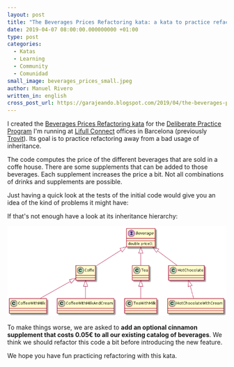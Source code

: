 ```yaml
---
layout: post
title: "The Beverages Prices Refactoring kata: a kata to practice refactoring away from an awful application of inheritance."
date: 2019-04-07 08:00:00.000000000 +01:00
type: post
categories:
  - Katas
  - Learning
  - Community
  - Comunidad
small_image: beverages_prices_small.jpeg
author: Manuel Rivero
written_in: english
cross_post_url: https://garajeando.blogspot.com/2019/04/the-beverages-prices-refactoring-kata.html
---
```


I created the [Beverages Prices Refactoring kata](https://github.com/trikitrok/beverages_pricing_refactoring_kata) for the [Deliberate Practice Program](https://github.com/Codesai/practice_program) I'm running at [Lifull Connect](https://www.lifullconnect.com/) offices in Barcelona (previously [Trovit](https://www.trovit.es/index.php)). Its goal is to practice refactoring away from a bad usage of inheritance.

The code computes the price of the different beverages that are sold in a coffe house. There are some supplements that can be added to those beverages. Each supplement increases the price a bit. Not all combinations of drinks and supplements are possible.

Just having a quick look at the tests of the initial code would give you an idea of the kind of problems it might have:

<script src="https://gist.github.com/trikitrok/a9b2b77762045a77cfd9c6854046add7.js"></script>

If that's not enough have a look at its inheritance hierarchy:

<img src="/assets/beverages_prices_inheritance_hierarchy.png" alt="Inheritance hierarchy in the initial code" />

To make things worse, we are asked to **add an optional cinnamon supplement that costs 0.05€
to all our existing catalog of beverages**. We think we should refactor this code a bit before introducing the new feature.

We hope you have fun practicing refactoring with this kata.
